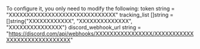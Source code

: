 To configure it, you only need to modify the following:	
  token               string   = "XXXXXXXXXXXXXXXXXXXXXXXXXXXXXX"
	tracking_list       []string = []string{"XXXXXXXXXXXX", "XXXXXXXXXXXXXX", "XXXXXXXXXXXXXXX"}
	discord_webhook_url string   = "https://discord.com/api/webhooks/XXXXXXXXXXXXXXXX/XXXXXXXXXXXXXXXXXXXXXXXXXXXXX"
